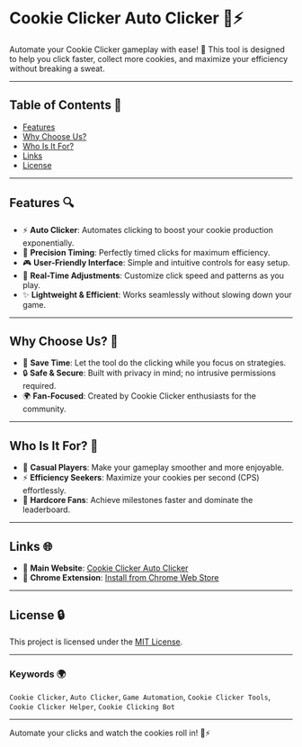 # Cookie Clicker Auto Clicker 🍪⚡

Automate your Cookie Clicker gameplay with ease! 🚀 This tool is designed to help you click faster, collect more cookies, and maximize your efficiency without breaking a sweat.

---

## Table of Contents 🔄

- [Features](#features)
- [Why Choose Us?](#why-choose-us)
- [Who Is It For?](#who-is-it-for)
- [Links](#links)
- [License](#license)

---

## Features 🔍

- ⚡ **Auto Clicker**: Automates clicking to boost your cookie production exponentially.
- 🎯 **Precision Timing**: Perfectly timed clicks for maximum efficiency.
- 🎮 **User-Friendly Interface**: Simple and intuitive controls for easy setup.
- 📢 **Real-Time Adjustments**: Customize click speed and patterns as you play.
- ✨ **Lightweight & Efficient**: Works seamlessly without slowing down your game.

---

## Why Choose Us? 🤔

- 🚀 **Save Time**: Let the tool do the clicking while you focus on strategies.
- 🔒 **Safe & Secure**: Built with privacy in mind; no intrusive permissions required.
- 🌍 **Fan-Focused**: Created by Cookie Clicker enthusiasts for the community.

---

## Who Is It For? 👥

- 🍪 **Casual Players**: Make your gameplay smoother and more enjoyable.
- ⚡ **Efficiency Seekers**: Maximize your cookies per second (CPS) effortlessly.
- 🌟 **Hardcore Fans**: Achieve milestones faster and dominate the leaderboard.

---

## Links 🌐

- 🌟 **Main Website**: [Cookie Clicker Auto Clicker](https://cookieclickerautoclicker.github.io/)
- 🔗 **Chrome Extension**: [Install from Chrome Web Store](https://chromewebstore.google.com/detail/cookie-clicker-auto-click/ljhmiidceacgofcmfdkolknekhmngbei)

---

## License 🔒

This project is licensed under the [MIT License](LICENSE).

---

### Keywords 🌍

`Cookie Clicker`, `Auto Clicker`, `Game Automation`, `Cookie Clicker Tools`, `Cookie Clicker Helper`, `Cookie Clicking Bot`

---

Automate your clicks and watch the cookies roll in! 🍪⚡

